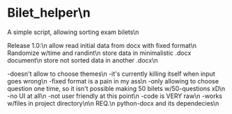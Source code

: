 # Bilet_helper\n
A simple script, allowing sorting exam bilets\n

Release 1.0:\n
allow read initial data from docx with fixed format\n
Randomize w/time and randint\n
store data in minimalistic .docx document\n
store not sorted data in another .docx\n

-doesn't allow to choose themes\n
-it's currently killing itself when input goes wrong\n
-fixed format is a pain in my ass\n
-only allowing to choose question one time, so it isn't possible making 50 bilets w/50-questions xD\n
-no UI at all\n
-not user friendly at this point\n
-code is VERY raw\n
-works w/files in project directory\n\n
REQ.\n
python-docx and its dependecies\n
